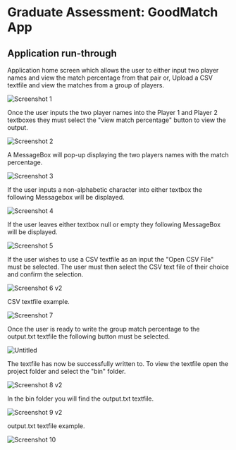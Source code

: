 # Graduate Assessment: GoodMatch App

## Application run-through

Application home screen which allows the user to either input two player names and view the match percentage from that pair or,
Upload a CSV textfile and view the matches from a group of players.

![Screenshot 1](https://user-images.githubusercontent.com/97834735/165388576-9732cf8a-3e64-44f6-afa2-d8d468c61209.png)

Once the user inputs the two player names into the Player 1 and Player 2 textboxes they must select the "view match percentage"
button to view the output.

![Screenshot 2](https://user-images.githubusercontent.com/97834735/165388674-1de6419f-b394-48ed-8e25-db65fe0be72d.png)

A MessageBox will pop-up displaying the two players names with the match percentage.

![Screenshot 3](https://user-images.githubusercontent.com/97834735/165388688-e4b7bc24-8000-4064-ae0a-d9034b82f54f.png)

If the user inputs a non-alphabetic character into either textbox the following Messagebox will be displayed.

![Screenshot 4](https://user-images.githubusercontent.com/97834735/165388697-e5ab97d9-63dd-455a-b36b-8d0b7f26202a.png)

If the user leaves either textbox null or empty they following MessageBox will be displayed.

![Screenshot 5](https://user-images.githubusercontent.com/97834735/165390247-ff774071-ab51-4d0c-9da8-1a40dda3146c.png)

If the user wishes to use a CSV textfile as an input the "Open CSV File" must be selected.
The user must then select the CSV text file of their choice and confirm the selection.

![Screenshot 6 v2](https://user-images.githubusercontent.com/97834735/165390254-d3063972-0c41-4eac-abd5-1adc53f22fd9.png)

CSV textfile example.

![Screenshot 7](https://user-images.githubusercontent.com/97834735/165390270-e653d210-1ea6-4fc7-adce-59364612a934.png)

Once the user is ready to write the group match percentage to the output.txt textfile the following button must be
selected.

![Untitled](https://user-images.githubusercontent.com/97834735/165392571-cc9cb022-f7fc-4ed2-b841-b3b2d5b2db5b.png)

The textfile has now be successfully written to. To view the textfile open the project folder and select the "bin" folder.

![Screenshot 8 v2](https://user-images.githubusercontent.com/97834735/165390281-b64323aa-9c81-4b74-876d-e00b26a1ac05.png)

In the bin folder you will find the output.txt textfile.

![Screenshot 9 v2](https://user-images.githubusercontent.com/97834735/165390607-a6a0711b-81d7-4ab8-8e7c-48bd175a1946.png)

output.txt textfile example.

![Screenshot 10](https://user-images.githubusercontent.com/97834735/165390310-1aa01ea6-b420-47fb-804f-0c0a03ba6327.png)
